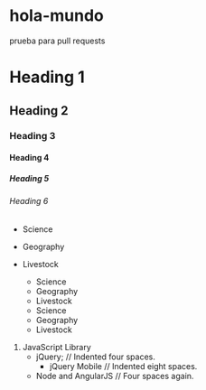 # hola-mundo
prueba para pull requests
# Heading 1
## Heading 2
### Heading 3
#### Heading 4
##### Heading 5
###### Heading 6

* Science  
* Geography 
* Livestock

    + Science
    + Geography
    + Livestock
    
    - Science
    - Geography
    - Livestock
    
1. JavaScript Library
    - jQuery;             // Indented four spaces.
        * jQuery Mobile   // Indented eight spaces.
    - Node and AngularJS  // Four spaces again.